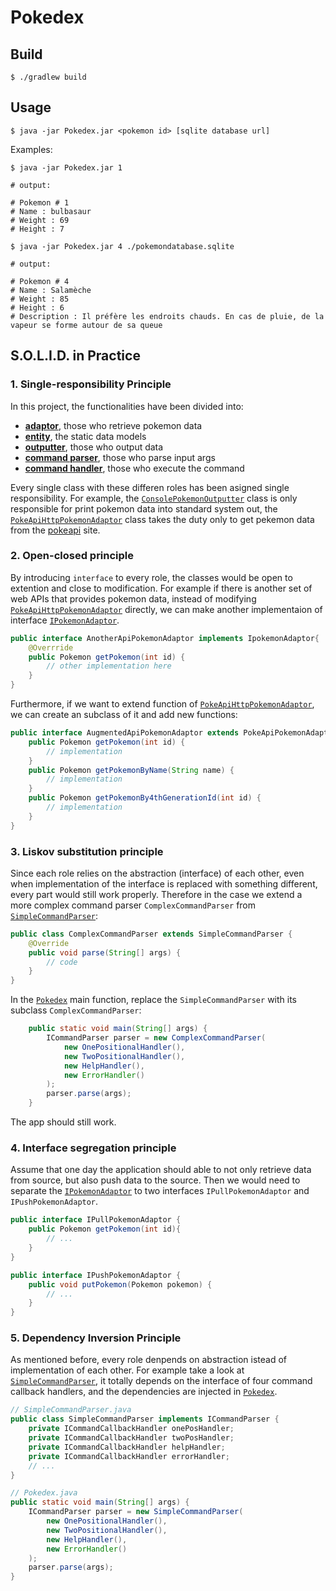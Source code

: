 # Pokedex

## Build

```shell
$ ./gradlew build
```

## Usage

```shell
$ java -jar Pokedex.jar <pokemon id> [sqlite database url]
```

Examples:

```shell
$ java -jar Pokedex.jar 1

# output:

# Pokemon # 1
# Name : bulbasaur
# Weight : 69
# Height : 7

$ java -jar Pokedex.jar 4 ./pokemondatabase.sqlite

# output:

# Pokemon # 4
# Name : Salamèche
# Weight : 85
# Height : 6
# Description : Il préfère les endroits chauds. En cas de pluie, de la vapeur se forme autour de sa queue

```

## S.O.L.I.D. in Practice
### 1. Single-responsibility Principle

In this project, the functionalities have been divided into:
- [**adaptor**](./src/main/java/com/example/pokedex/adpator), those who retrieve pokemon data
- [**entity**](./src/main/java/com/example/pokedex/entity), the static data models
- [**outputter**](./src/main/java/com/example/pokedex/outputter), those who output data
- [**command parser**](./src/main/java/com/example/pokedex/cli), those who parse input args
- [**command handler**](./src/main/java/com/example/pokedex/cli), those who execute the command

Every single class with these differen roles has been asigned single responsibility. For example, the [`ConsolePokemonOutputter`](./src/main/java/com/example/pokedex/outputter/ConsolePokemonOutputter.java) class is only responsible for print pokemon data into standard system out, the [`PokeApiHttpPokemonAdaptor`](./src/main/java/com/example/pokedex/adpator/PokeApiHttpPokemonAdaptor.java) class takes the duty only to get pekemon data from the [pokeapi](https://pokeapi.co/api/v2/pokemon/) site.


### 2. Open-closed principle
By introducing `interface` to every role, the classes would be open to extention and close to modification. For example if there is another set of web APIs that provides pokemon data, instead of modifying [`PokeApiHttpPokemonAdaptor`](./src/main/java/com/example/pokedex/adpator/PokeApiHttpPokemonAdaptor.java) directly, we can make another implementaion of interface [`IPokemonAdaptor`](./src/main/java/com/example/pokedex/adpator/IPokemonAdaptor.java).

```java
public interface AnotherApiPokemonAdaptor implements IpokemonAdaptor{
    @Overrride
    public Pokemon getPokemon(int id) {
        // other implementation here
    }
}
```

Furthermore, if we want to extend function of [`PokeApiHttpPokemonAdaptor`](./src/main/java/com/example/pokedex/adpator/PokeApiHttpPokemonAdaptor.java), we can create an subclass of it and add new functions:

```java
public interface AugmentedApiPokemonAdaptor extends PokeApiPokemonAdaptor {
    public Pokemon getPokemon(int id) {
        // implementation
    }
    public Pokemon getPokemonByName(String name) {
        // implementation
    }
    public Pokemon getPokemonBy4thGenerationId(int id) {
        // implementation
    }
}
```

### 3. Liskov substitution principle
Since each role relies on the abstraction (interface) of each other, even when implementation of the interface is replaced with something different, every part would still work properly. Therefore in the case we extend a more complex command parser `ComplexCommandParser` from [`SimpleCommandParser`](./src/main/java/com/example/pokedex/cli/SimpleCommandParser.java):

```java
public class ComplexCommandParser extends SimpleCommandParser {
    @Override
    public void parse(String[] args) {
        // code
    }
}
```
In the [`Pokedex`](./src/main/java/com/example/pokedex/Pokedex.java) main function, replace the `SimpleCommandParser` with its subclass `ComplexCommandParser`:

```java
    public static void main(String[] args) {
        ICommandParser parser = new ComplexCommandParser(
            new OnePositionalHandler(),
            new TwoPositionalHandler(),
            new HelpHandler(),
            new ErrorHandler()
        );
        parser.parse(args);
    }
```

The app should still work.

### 4. Interface segregation principle
Assume that one day the application should able to not only retrieve data from source, but also push data to the source. Then we would need to separate the [`IPokemonAdaptor`](./src/main/java/com/example/pokedex/adpator/IPokemonAdaptor.java) to two interfaces `IPullPokemonAdaptor` and `IPushPokemonAdaptor`.

```java
public interface IPullPokemonAdaptor {
    public Pokemon getPokemon(int id){
        // ...
    }
}

public interface IPushPokemonAdaptor {
    public void putPokemon(Pokemon pokemon) {
        // ...
    }
}
```

### 5. Dependency Inversion Principle
As mentioned before, every role denpends on abstraction istead of implementation of each other. For example take a look at [`SimpleCommandParser`](./src/main/java/com/example/pokedex/cli/SimpleCommandParser.java), it totally depends on the interface of four command callback handlers, and the dependencies are injected in [`Pokedex`](./src/main/java/com/example/pokedex/Pokedex.java).

```java
// SimpleCommandParser.java
public class SimpleCommandParser implements ICommandParser {
    private ICommandCallbackHandler onePosHandler;
    private ICommandCallbackHandler twoPosHandler;
    private ICommandCallbackHandler helpHandler;
    private ICommandCallbackHandler errorHandler;
    // ...
}

// Pokedex.java
public static void main(String[] args) {
    ICommandParser parser = new SimpleCommandParser(
        new OnePositionalHandler(),
        new TwoPositionalHandler(),
        new HelpHandler(),
        new ErrorHandler()
    );
    parser.parse(args);
}
```